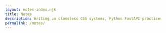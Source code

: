 ```yaml
---
layout: notes-index.njk
title: Notes
description: Writing on classless CSS systems, Python FastAPI practices, and learning experiments.
permalink: /notes/
---
```

